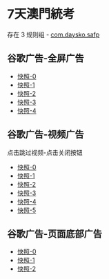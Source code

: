 # 7天澳門統考

存在 3 规则组 - [com.daysko.safp](/src/apps/com.daysko.safp.ts)

## 谷歌广告-全屏广告

- [快照-0](https://gkd-kit.gitee.io/import/12642909)
- [快照-1](https://gkd-kit.gitee.io/import/12643316)
- [快照-2](https://gkd-kit.gitee.io/import/12643032)
- [快照-3](https://gkd-kit.gitee.io/import/12643039)
- [快照-4](https://gkd-kit.gitee.io/import/12643246)

## 谷歌广告-视频广告

点击跳过视频-点击关闭按钮

- [快照-0](https://gkd-kit.gitee.io/import/12668269)
- [快照-1](https://gkd-kit.gitee.io/import/12642913)
- [快照-2](https://gkd-kit.gitee.io/import/12642932)
- [快照-3](https://gkd-kit.gitee.io/import/12642952)
- [快照-4](https://gkd-kit.gitee.io/import/12668298)
- [快照-5](https://gkd-kit.gitee.io/import/12642983)

## 谷歌广告-页面底部广告

- [快照-0](https://gkd-kit.gitee.io/import/12642993)
- [快照-1](https://gkd-kit.gitee.io/import/12643229)
- [快照-2](https://gkd-kit.gitee.io/import/12643001)
